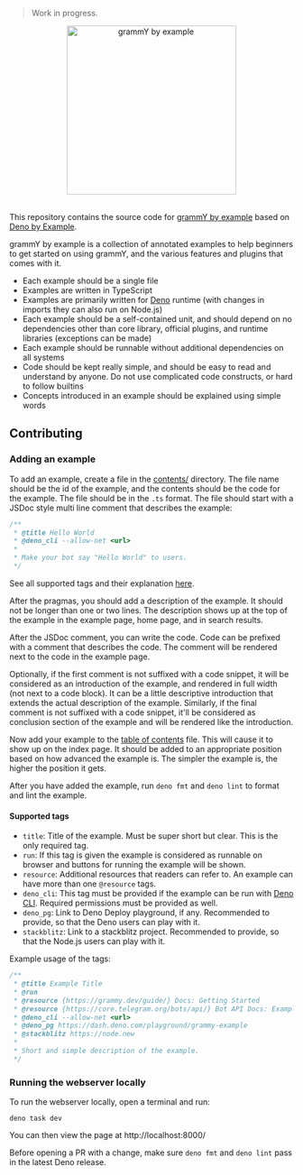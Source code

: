 > Work in progress.

<!--
![light-mode](https://user-images.githubusercontent.com/70066170/186004902-d48700c9-52c7-45a6-b966-3a9a0b49c263.png)
![dark-mode](https://user-images.githubusercontent.com/70066170/186004908-e322db60-9dd7-4420-a241-d7e2c35883b7.png)
-->

<div align="center">
  <picture>
    <source media="(prefers-color-scheme: dark)" width="300" alt="grammY by example" srcset="https://user-images.githubusercontent.com/70066170/186004908-e322db60-9dd7-4420-a241-d7e2c35883b7.png">
    <img alt="grammY by example" width="300" src="https://user-images.githubusercontent.com/70066170/186004902-d48700c9-52c7-45a6-b966-3a9a0b49c263.png">
  </picture>
</div>
<br>

This repository contains the source code for
[grammY by example](https://yex.deno.dev) based on
[Deno by Example](https://examples.deno.land).

grammY by example is a collection of annotated examples to help beginners to get
started on using grammY, and the various features and plugins that comes with
it.

- Each example should be a single file
- Examples are written in TypeScript
- Examples are primarily written for [Deno](https://deno.land) runtime (with
  changes in imports they can also run on Node.js)
- Each example should be a self-contained unit, and should depend on no
  dependencies other than core library, official plugins, and runtime libraries
  (exceptions can be made)
- Each example should be runnable without additional dependencies on all systems
- Code should be kept really simple, and should be easy to read and understand
  by anyone. Do not use complicated code constructs, or hard to follow builtins
- Concepts introduced in an example should be explained using simple words

## Contributing

### Adding an example

To add an example, create a file in the [contents/](./contents/) directory. The
file name should be the id of the example, and the contents should be the code
for the example. The file should be in the `.ts` format. The file should start
with a JSDoc style multi line comment that describes the example:

```ts
/**
 * @title Hello World
 * @deno_cli --allow-net <url>
 *
 * Make your bot say "Hello World" to users.
 */
```

See all supported tags and their explanation [here](#supported-tags).

After the pragmas, you should add a description of the example. It should not be
longer than one or two lines. The description shows up at the top of the example
in the example page, home page, and in search results.

After the JSDoc comment, you can write the code. Code can be prefixed with a
comment that describes the code. The comment will be rendered next to the code
in the example page.

Optionally, if the first comment is not suffixed with a code snippet, it will be
considered as an introduction of the example, and rendered in full width (not
next to a code block). It can be a little descriptive introduction that extends
the actual description of the example. Similarly, if the final comment is not
suffixed with a code snippet, it'll be considered as conclusion section of the
example and will be rendered like the introduction.

Now add your example to the [table of contents](./utils/contents.ts) file. This
will cause it to show up on the index page. It should be added to an appropriate
position based on how advanced the example is. The simpler the example is, the
higher the position it gets.

After you have added the example, run `deno fmt` and `deno lint` to format and
lint the example.

#### Supported tags

- `title`: Title of the example. Must be super short but clear. This is the only
  required tag.
- `run`: If this tag is given the example is considered as runnable on browser
  and buttons for running the example will be shown.
- `resource`: Additional resources that readers can refer to. An example can
  have more than one `@resource` tags.
- `deno_cli`: This tag must be provided if the example can be run with
  [Deno CLI](https://deno.land). Required permissions must be provided as well.
- `deno_pg`: Link to Deno Deploy playground, if any. Recommended to provide, so
  that the Deno users can play with it.
- `stackblitz`: Link to a stackblitz project. Recommended to provide, so that
  the Node.js users can play with it.

Example usage of the tags:

```ts
/**
 * @title Example Title
 * @run
 * @resource {https://grammy.dev/guide/} Docs: Getting Started
 * @resource {https://core.telegram.org/bots/api/} Bot API Docs: Example
 * @deno_cli --allow-net <url>
 * @deno_pg https://dash.deno.com/playground/grammy-example
 * @stackblitz https://node.new
 *
 * Short and simple description of the example.
 */
```

### Running the webserver locally

To run the webserver locally, open a terminal and run:

```shell
deno task dev
```

You can then view the page at http://localhost:8000/

Before opening a PR with a change, make sure `deno fmt` and `deno lint` pass in
the latest Deno release.
